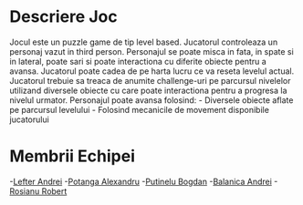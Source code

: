 # Descriere Joc
Jocul este un puzzle game de tip level based. Jucatorul controleaza un personaj vazut in third person. Personajul se poate misca in fata, in spate si in lateral, poate sari si poate interactiona cu diferite obiecte pentru a avansa. Jucatorul poate cadea de pe harta lucru ce va reseta levelul actual. 
Jucatorul trebuie sa treaca de anumite challenge-uri pe parcursul nivelelor utilizand diversele obiecte cu care poate interactiona pentru a progresa la nivelul urmator. Personajul poate avansa folosind:
                - Diversele obiecte aflate pe parcursul levelului
                - Folosind mecanicile de movement disponibile jucatorului

# Membrii Echipei 
-[Lefter Andrei](https://github.com/andlft)
-[Potanga Alexandru](https://github.com/Destro25)
-[Putinelu Bogdan](https://github.com/bogdanputinelu)
-[Balanica Andrei](https://github.com/Balanica)
-[Rosianu Robert](https://github.com/RobertKeanu)
